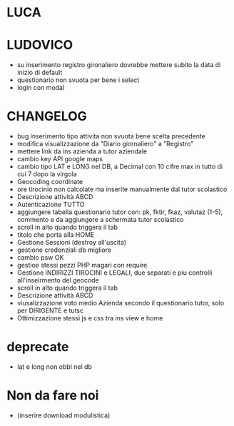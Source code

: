 # LUCA

# LUDOVICO
- su inserimento registro gironaliero dovrebbe mettere subito la data di inizio di default
- questionario non svuota per bene i select
- login con modal

# CHANGELOG
- bug inserimento tipo attivita non svuota bene scelta precedente
- modifica visualizzazione da "Diario giornaliero" a "Registro"
- mettere link da ins azienda a tutor aziendale
- cambio key API google maps
- cambio tipo LAT e LONG nel DB, a Decimal con 10 cifre max in tutto di cui 7 dopo la virgola
- Geocoding coordinate
- ore tirocinio non calcolate ma inserite manualmente dal tutor scolastico
- Descrizione attività ABCD
- Autenticazione TUTTO
- aggiungere tabella questionario tutor con: pk, fktir, fkaz, valutaz (1-5), commento e da aggiungere 
	a schermata tutor scolastico
- scroll in alto quando triggera il tab 
- titolo che porta alla HOME
- Gestione Sessioni (destroy all'uscita)
- gestione credenziali db migliore
- cambio psw OK
- gestioe stessi pezzi PHP magari con require
- Gestione INDIRIZZI TIROCINI e LEGALI, due separati e piu controlli all'inseirmento del geocode
- scroll in alto quando triggera il tab 
- Descrizione attività ABCD
- viusalizzazione voto medio Azienda secondo il questionario tutor, solo per DIRIGENTE e tutsc
- Ottimizzazione stessi js e css tra ins view e home

# deprecate
- lat e long non obbl nel db 

# Non da fare noi
- (inserire download modulistica)